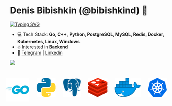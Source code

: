 
<h1 align="left">Denis Bibishkin (@bibishkind) 👋</h1>

[![Typing SVG](https://readme-typing-svg.herokuapp.com?width=435&lines=Computer+science+student;Currently+learning+Kafka)](https://git.io/typing-svg)
- 💻 Tech Stack: **Go, C++, Python, PostgreSQL, MySQL, Redis, Docker, Kubernetes, Linux, Windows**
- 🔥 Interested in **Backend**
- 🚀 <a href="https://t.me/bibishkind"  target="blank">Telegram</a> | <a href="https://www.linkedin.com/in/bibishkin/"  target="blank">Linkedin</a>

![](https://github-readme-stats.vercel.app/api?username=bibishkind&&hide_border=false&include_all_commits=false&count_private=false)

#

<div style="display: flex; justify-content: center; align items: center;">
  <img src="https://github.com/bibishkind/bibishkind/blob/main/Go.png" width=75px height=75px><span>&#8192;&#8192;&#8192;</span>
  <img src="https://github.com/bibishkind/bibishkind/blob/main/Python.png" width=60px height=60px><span>&#8192;&#8192;&#8192;</span>
  <img src="https://github.com/bibishkind/bibishkind/blob/main/PostgreSQL.png" width=60px height=60px><span>&#8192;&#8192;&#8192;</span>
  <img src="https://github.com/bibishkind/bibishkind/blob/main/Redis.png" width=60px height=60px><span>&#8192;&#8192;&#8192;</span>
  <img src="https://github.com/bibishkind/bibishkind/blob/main/Docker.png" width=82px height=60px><span>&#8192;&#8192;&#8192;</span>
  <img src="https://github.com/bibishkind/bibishkind/blob/main/Kubernetes.png" width=60px height=60px><span>&#8192;&#8192;&#8192;</span>
<div/>
